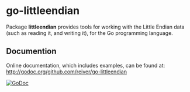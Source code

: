 # go-littleendian

Package **littleendian** provides tools for working with the Little Endian data (such as reading it, and writing it), for the Go programming language.


## Documention

Online documentation, which includes examples, can be found at: http://godoc.org/github.com/reiver/go-littleendian

[![GoDoc](https://godoc.org/github.com/reiver/go-littleendian?status.svg)](https://godoc.org/github.com/reiver/go-littleendian)

